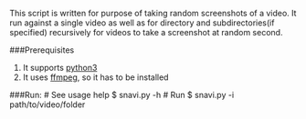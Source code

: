 This script is written for purpose of taking random screenshots of a video.
It run against a single video as well as for directory and subdirectories(if specified)
recursively for videos to take a screenshot at random second.

###Prerequisites
1. It supports [python3](https://www.python.org)
1. It uses [ffmpeg](https://ffmpeg.org/), so it has to be installed

###Run:
    # See usage help
    $ snavi.py -h
    # Run
    $ snavi.py -i path/to/video/folder

